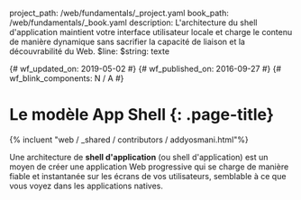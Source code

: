 project_path: /web/fundamentals/_project.yaml
book_path: /web/fundamentals/_book.yaml
description: L'architecture du shell d'application maintient votre interface utilisateur locale et charge le contenu de manière dynamique sans sacrifier la capacité de liaison et la découvrabilité du Web.
$line:
  $string: texte


{# wf_updated_on: 2019-05-02 #} {# wf_published_on: 2016-09-27 #} {# wf_blink_components: N / A #}

# Le modèle App Shell {: .page-title}

{% incluent "web / _shared / contributors / addyosmani.html"%}

Une architecture de **shell d'application** (ou shell d'application) est un moyen de créer une application Web progressive qui se charge de manière fiable et instantanée sur les écrans de vos utilisateurs, semblable à ce que vous voyez dans les applications natives.
